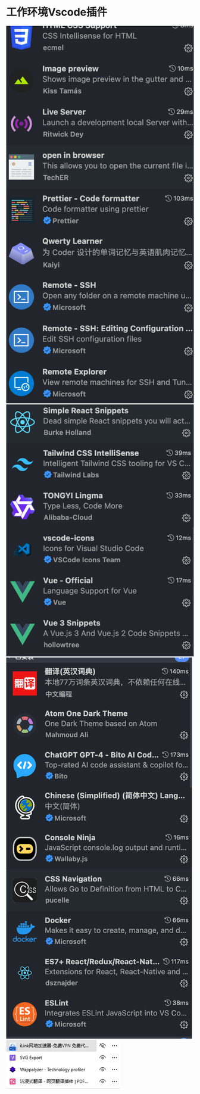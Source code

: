 # 工作环境Vscode插件

![alt text](./image/image-15.png)
![alt text](./image/image-16.png)
![alt text](./image/image-17.png)
![alt text](image.png)